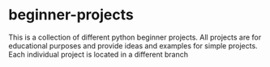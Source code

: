 # beginner-projects
This is a collection of different python beginner projects. All projects are for educational purposes and provide ideas and examples for simple projects. Each individual project is located in a different branch
